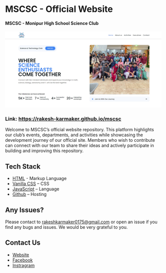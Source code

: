 # MSCSC - Official Website
#### MSCSC - Monipur High School Science Club
![rakesh-karmaker](assets/images/hero-image.jpeg)
### Link: https://rakesh-karmaker.github.io/mscsc
Welcome to MSCSC’s official website repository. This platform highlights our club’s events, departments, and activities while showcasing the development journey of our official site. Members who wish to contribute can connect with our team to share their ideas and actively participate in building and improving this repository.


## Tech Stack

- [HTML](https://developer.mozilla.org/en-US/docs/Web/HTML) - Markup Language
- [Vanilla CSS](https://developer.mozilla.org/en-US/docs/Web/CSS) – CSS
- [JavaScript](https://developer.mozilla.org/en-US/docs/Web/JavaScript) – Language
- [Github](https://pages.github.com/) – Hosting

## Any Issues?

Please contact to rakeshkarmaker0175@gmail.com or open an issue if you find any bugs and issues. We would be very grateful to you.


## Contact Us

- [Website](https://rakesh-karmaker.github.io/mscsc)
- [Facebook](https://www.facebook.com/MSCSC2014)
- [Instragram](https://www.instagram.com/_mscsclub_)
